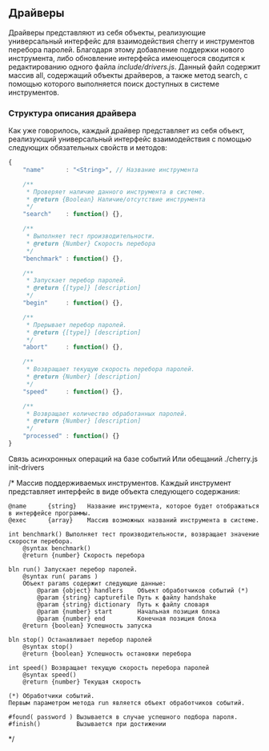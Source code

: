 ## Драйверы
Драйверы представляют из себя объекты, реализующие универсальный интерфейс для взаимодействия cherry и инструментов перебора паролей. Благодаря этому добавление поддержки нового инструмента, либо обновление интерфейса имеющегося сводится к редактированию одного файла *include/drivers.js*. Данный файл содержит массив all, содержащий объекты драйверов, а также метод search, с помощью которого выполняется поиск доступных в системе инструментов.

### Структура описания драйвера
Как уже говорилось, каждый драйвер представляет из себя объект, реализующий универсальный интерфейс взаимодействия с помощью следующих обязательных свойств и методов:

```javascript
{
	"name"      : "<String>", // Название инструмента

	/**
	 * Проверяет наличие данного инструмента в системе.
	 * @return {Boolean} Наличие/отсутствие инструмента
	 */
	"search"    : function() {},

	/**
	 * Выполняет тест производительности.
	 * @return {Number} Скорость перебора
	 */
	"benchmark" : function() {},

	/**
	 * Запускает перебор паролей.
	 * @return {[type]} [description]
	 */
	"begin"     : function() {},

	/**
	 * Прерывает перебор паролей.
	 * @return {[type]} [description]
	 */
	"abort"     : function() {},

	/**
	 * Возвращает текущую скорость перебора паролей.
	 * @return {Number} [description]
	 */
	"speed"     : function() {},

	/**
	 * Возвращает количество обработанных паролей.
	 * @return {Number} [description]
	 */
	"processed" : function() {}
}
```


Связь асинхронных операций на базе событий
Или обещаний
./cherry.js init-drivers

/*
	Массив поддерживаемых инструментов. Каждый инструмент представляет интерфейс 
	в виде объекта следующего содержания:

	@name      {string}   Название инструмента, которое будет отображаться в интерфейсе программы.
	@exec      {array}    Массив возможных названий инструмента в системе.
	
	int benchmark() Выполняет тест производительности, возвращает значение скорости перебора.
		@syntax benchmark()
		@return {number} Скорость перебора

	bln run() Запускает перебор паролей.
		@syntax run( params )
		Объект params содержит следующие данные:
			@param {object} handlers    Объект обработчиков событий (*)
			@param {string} capturefile Путь к файлу handshake
			@param {string} dictionary  Путь к файлу словаря
			@param {number} start       Начальная позиция блока
			@param {number} end         Конечная позиция блока
		@return {boolean} Успешность запуска

	bln stop() Останавливает перебор паролей
		@syntax stop()
		@return {boolean} Успешность остановки перебора

	int speed() Возвращает текущую скорость перебора паролей
		@syntax speed()
		@return {number} Текущая скорость

	(*) Обработчики событий.
	Первым параметром метода run является объект обработчиков событий.

	#found( password ) Вызывается в случае успешного подбора пароля.
	#finish()          Вызывается при достижении 
 */